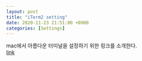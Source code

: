 ```yaml
---
layout: post
title: "iTerm2 setting"
date: 2020-11-23 21:51:00 +0900
categories: [Settings]
---
```


mac에서 아름다운 터미널을 설정하기 위한 링크를 소개한다.  
[link](https://medium.com/@Clovis_app/configuration-of-a-beautiful-efficient-terminal-and-prompt-on-osx-in-7-minutes-827c29391961)